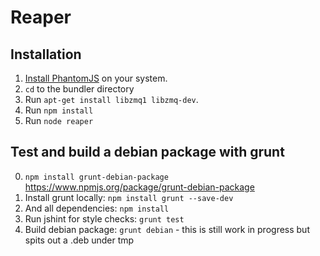 # Reaper

## Installation
1. [Install PhantomJS](http://phantomjs.org/download.html) on your system.
2. ```cd``` to the bundler directory
3. Run ```apt-get install libzmq1 libzmq-dev```.
4. Run ```npm install```
5. Run ```node reaper```

## Test and build a debian package with grunt
0. ``npm install grunt-debian-package`` https://www.npmjs.org/package/grunt-debian-package
1. Install grunt locally: ``npm install grunt --save-dev``
2. And all dependencies: ``npm install``
3. Run jshint for style checks: ``grunt test``
4. Build debian package: ``grunt debian`` - this is still work in progress but spits out a .deb under tmp
